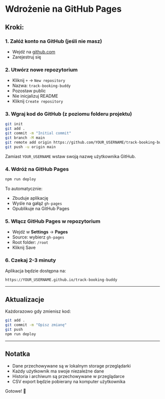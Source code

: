 # Wdrożenie na GitHub Pages

## Kroki:

### 1. Załóż konto na GitHub (jeśli nie masz)
- Wejdź na [github.com](https://github.com)
- Zarejestruj się

### 2. Utwórz nowe repozytorium
- Kliknij `+` → `New repository`
- Nazwa: `track-booking-buddy`
- Pozostaw public
- Nie inicjalizuj README
- Kliknij `Create repository`

### 3. Wgraj kod do GitHub (z poziomu folderu projektu)

```bash
git init
git add .
git commit -m "Initial commit"
git branch -M main
git remote add origin https://github.com/YOUR_USERNAME/track-booking-buddy.git
git push -u origin main
```

Zamiast `YOUR_USERNAME` wstaw swoją nazwę użytkownika GitHub.

### 4. Wdróż na GitHub Pages

```bash
npm run deploy
```

To automatycznie:
- Zbuduje aplikację
- Wyśle na gałąź `gh-pages`
- Opublikuje na GitHub Pages

### 5. Włącz GitHub Pages w repozytorium

- Wejdź w **Settings** → **Pages**
- Source: wybierz `gh-pages`
- Root folder: `/root`
- Kliknij Save

### 6. Czekaj 2-3 minuty

Aplikacja będzie dostępna na:
```
https://YOUR_USERNAME.github.io/track-booking-buddy
```

---

## Aktualizacje

Każdorazowo gdy zmienisz kod:

```bash
git add .
git commit -m "Opisz zmianę"
git push
npm run deploy
```

---

## Notatka

- Dane przechowywane są w lokalnym storage przeglądarki
- Każdy użytkownik ma swoje niezależne dane
- Historia i archiwum są przechowywane w przeglądarce
- CSV export będzie pobierany na komputer użytkownika

Gotowe! 🚀
